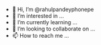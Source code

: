 - 👋 Hi, I’m @rahulpandeyphonepe
- 👀 I’m interested in ...
- 🌱 I’m currently learning ...
- 💞️ I’m looking to collaborate on ...
- 📫 How to reach me ...

<!---
rahulpandeyphonepe/rahulpandeyphonepe is a ✨ special ✨ repository because its `README.md` (this file) appears on your GitHub profile.
You can click the Preview link to take a look at your changes.
--->
